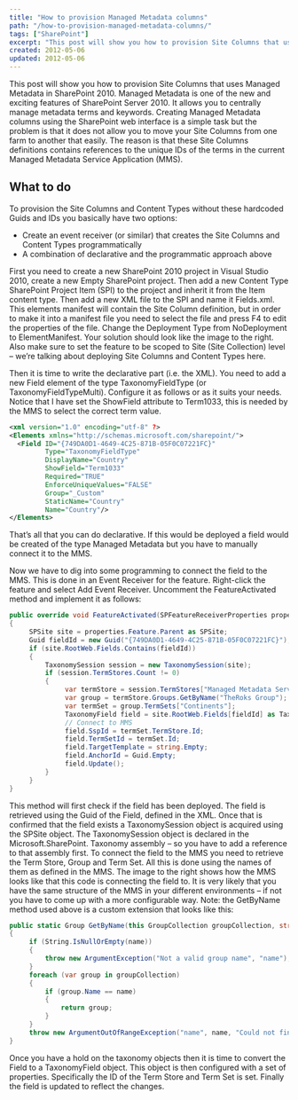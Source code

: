 ```yaml
---
title: "How to provision Managed Metadata columns"
path: "/how-to-provision-managed-metadata-columns/"
tags: ["SharePoint"]
excerpt: "This post will show you how to provision Site Columns that uses Managed Metadata in SharePoint 2010 with a custom activation feature."
created: 2012-05-06
updated: 2012-05-06
---
```


This post will show you how to provision Site Columns that uses Managed Metadata in SharePoint 2010. Managed Metadata is one of the new and exciting features of SharePoint Server 2010. It allows you to centrally manage metadata terms and keywords. Creating Managed Metadata columns using the SharePoint web interface is a simple task but the problem is that it does not allow you to move your Site Columns from one farm to another that easily. The reason is that these Site Columns definitions contains references to the unique IDs of the terms in the current Managed Metadata Service Application (MMS).

## What to do

To provision the Site Columns and Content Types without these hardcoded Guids and IDs you basically have two options:

* Create an event receiver (or similar) that creates the Site Columns and Content Types programmatically
* A combination of declarative and the programmatic approach above

First you need to create a new SharePoint 2010 project in Visual Studio 2010, create a new Empty SharePoint project. Then add a new Content Type SharePoint Project Item (SPI) to the project and inherit it from the Item content type. Then add a new XML file to the SPI and name it Fields.xml. This elements manifest will contain the Site Column definition, but in order to make it into a manifest file you need to select the file and press F4 to edit the properties of the file. Change the Deployment Type from NoDeployment to ElementManifest. Your solution should look like the image to the right. Also make sure to set the feature to be scoped to Site (Site Collection) level – we’re talking about deploying Site Columns and Content Types here.

Then it is time to write the declarative part (i.e. the XML). You need to add a new Field element of the type TaxonomyFieldType (or TaxonomyFieldTypeMulti). Configure it as follows or as it suits your needs. Notice that I have set the ShowField attribute to Term1033, this is needed by the MMS to select the correct term value.

```xml
<xml version="1.0" encoding="utf-8" ?>
<Elements xmlns="http://schemas.microsoft.com/sharepoint/">
  <Field ID="{749DA0D1-4649-4C25-871B-05F0C07221FC}"
         Type="TaxonomyFieldType"
         DisplayName="Country"
         ShowField="Term1033"
         Required="TRUE"
         EnforceUniqueValues="FALSE"
         Group="_Custom"
         StaticName="Country"
         Name="Country"/>
</Elements>
```

That’s all that you can do declarative. If this would be deployed a field would be created of the type Managed Metadata but you have to manually connect it to the MMS.

Now we have to dig into some programming to connect the field to the MMS. This is done in an Event Receiver for the feature. Right-click the feature and select Add Event Receiver. Uncomment the FeatureActivated method and implement it as follows:

```csharp
public override void FeatureActivated(SPFeatureReceiverProperties properties)
{
     SPSite site = properties.Feature.Parent as SPSite;
     Guid fieldId = new Guid("{749DA0D1-4649-4C25-871B-05F0C07221FC}");
     if (site.RootWeb.Fields.Contains(fieldId))
     {
         TaxonomySession session = new TaxonomySession(site);
         if (session.TermStores.Count != 0)
         {
              var termStore = session.TermStores["Managed Metadata Service"];
              var group = termStore.Groups.GetByName("TheRoks Group");
              var termSet = group.TermSets["Continents"];
              TaxonomyField field = site.RootWeb.Fields[fieldId] as TaxonomyField;
              // Connect to MMS
              field.SspId = termSet.TermStore.Id;
              field.TermSetId = termSet.Id;
              field.TargetTemplate = string.Empty;
              field.AnchorId = Guid.Empty;
              field.Update();
         }
     }
}
```

This method will first check if the field has been deployed. The field is retrieved using the Guid of the Field, defined in the XML. Once that is confirmed that the field exists a TaxonomySession object is acquired using the SPSite object. The TaxonomySession object is declared in the Microsoft.SharePoint. Taxonomy assembly – so you have to add a reference to that assembly first. To connect the field to the MMS you need to retrieve the Term Store, Group and Term Set. All this is done using the names of them as defined in the MMS. The image to the right shows how the MMS looks like that this code is connecting the field to. It is very likely that you have the same structure of the MMS in your different environments – if not you have to come up with a more configurable way.
Note: the GetByName method used above is a custom extension that looks like this:

```csharp
public static Group GetByName(this GroupCollection groupCollection, string name)
{
     if (String.IsNullOrEmpty(name))
     {
         throw new ArgumentException("Not a valid group name", "name");
     }
     foreach (var group in groupCollection)
     {
         if (group.Name == name)
         {
             return group;
         }
     }
     throw new ArgumentOutOfRangeException("name", name, "Could not find the group");
}
```

Once you have a hold on the taxonomy objects then it is time to convert the Field to a TaxonomyField object. This object is then configured with a set of properties. Specifically the ID of the Term Store and Term Set is set. Finally the field is updated to reflect the changes.
